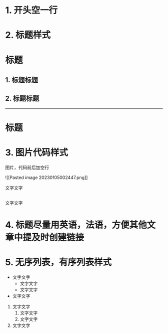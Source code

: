 
# 1. 开头空一行

# 2. 标题样式

# 标题

## 1. 标题标题

## 2. 标题标题

***

# 标题

# 3. 图片代码样式

图片，代码前后加空行

![[Pasted image 20230105002447.png]]

文字文字

```java

```

文字文字

# 4. 标题尽量用英语，法语，方便其他文章中提及时创建链接

# 5. 无序列表，有序列表样式

- 文字文字
	- 文字文字
	- 文字文字
- 文字文字

1. 文字文字
	1. 文字文字
	2. 文字文字
2. 文字文字



